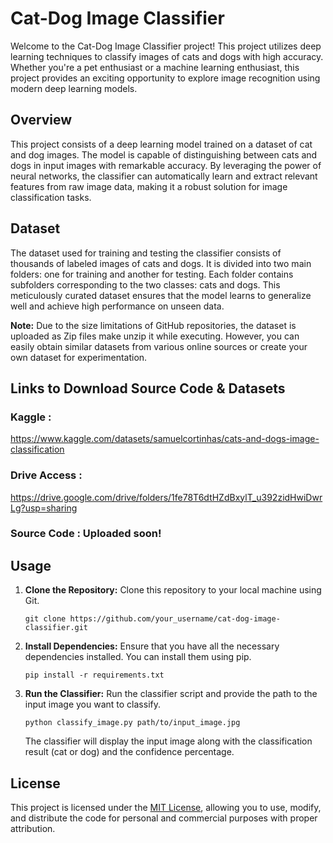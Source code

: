 # Cat-Dog Image Classifier

Welcome to the Cat-Dog Image Classifier project! This project utilizes deep learning techniques to classify images of cats and dogs with high accuracy. Whether you're a pet enthusiast or a machine learning enthusiast, this project provides an exciting opportunity to explore image recognition using modern deep learning models.

## Overview

This project consists of a deep learning model trained on a dataset of cat and dog images. The model is capable of distinguishing between cats and dogs in input images with remarkable accuracy. By leveraging the power of neural networks, the classifier can automatically learn and extract relevant features from raw image data, making it a robust solution for image classification tasks.

## Dataset

The dataset used for training and testing the classifier consists of thousands of labeled images of cats and dogs. It is divided into two main folders: one for training and another for testing. Each folder contains subfolders corresponding to the two classes: cats and dogs. This meticulously curated dataset ensures that the model learns to generalize well and achieve high performance on unseen data.

**Note:** Due to the size limitations of GitHub repositories, the dataset is uploaded as Zip files make unzip it while executing. However, you can easily obtain similar datasets from various online sources or create your own dataset for experimentation.

## Links to Download Source Code & Datasets
### Kaggle : 
https://www.kaggle.com/datasets/samuelcortinhas/cats-and-dogs-image-classification
### Drive Access : 
https://drive.google.com/drive/folders/1fe78T6dtHZdBxylT_u392zidHwiDwrLg?usp=sharing
### Source Code : Uploaded soon!

## Usage

1. **Clone the Repository:** Clone this repository to your local machine using Git.
    ```
    git clone https://github.com/your_username/cat-dog-image-classifier.git
    ```

2. **Install Dependencies:** Ensure that you have all the necessary dependencies installed. You can install them using pip.
    ```
    pip install -r requirements.txt
    ```

3. **Run the Classifier:** Run the classifier script and provide the path to the input image you want to classify.
    ```
    python classify_image.py path/to/input_image.jpg
    ```
   The classifier will display the input image along with the classification result (cat or dog) and the confidence percentage.

## License

This project is licensed under the [MIT License](LICENSE), allowing you to use, modify, and distribute the code for personal and commercial purposes with proper attribution.
